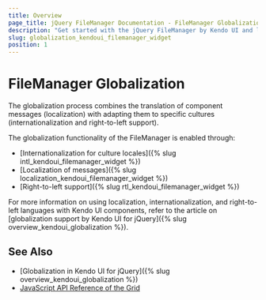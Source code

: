 ```yaml
---
title: Overview
page_title: jQuery FileManager Documentation - FileManager Globalization
description: "Get started with the jQuery FileManager by Kendo UI and learn about the globalization options it supports."
slug: globalization_kendoui_filemanager_widget
position: 1
---
```


# FileManager Globalization

The globalization process combines the translation of component messages (localization) with adapting them to specific cultures (internationalization and right-to-left support).

The globalization functionality of the FileManager is enabled through:
* [Internationalization for culture locales]({% slug intl_kendoui_filemanager_widget %})
* [Localization of messages]({% slug localization_kendoui_filemanager_widget %})
* [Right-to-left support]({% slug rtl_kendoui_filemanager_widget %})

For more information on using localization, internationalization, and right-to-left languages with Kendo UI components, refer to the article on [globalization support by Kendo UI for jQuery]({% slug overview_kendoui_globalization %}).

## See Also

<!-- * [Localization Support by the Grid (Demo)](https://demos.telerik.com/kendo-ui/filemanager/localization) -->
<!-- * [RTL Support by the Grid (Demo)](https://demos.telerik.com/kendo-ui/grid/right-to-left-support) -->
* [Globalization in Kendo UI for jQuery]({% slug overview_kendoui_globalization %})
* [JavaScript API Reference of the Grid](/api/javascript/ui/grid)
